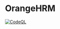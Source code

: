 # OrangeHRM 

[![CodeQL](https://github.com/siri545/OrangeHRM/actions/workflows/codeql-analysis.yml/badge.svg?branch=master)](https://github.com/siri545/OrangeHRM/actions/workflows/codeql-analysis.yml)
